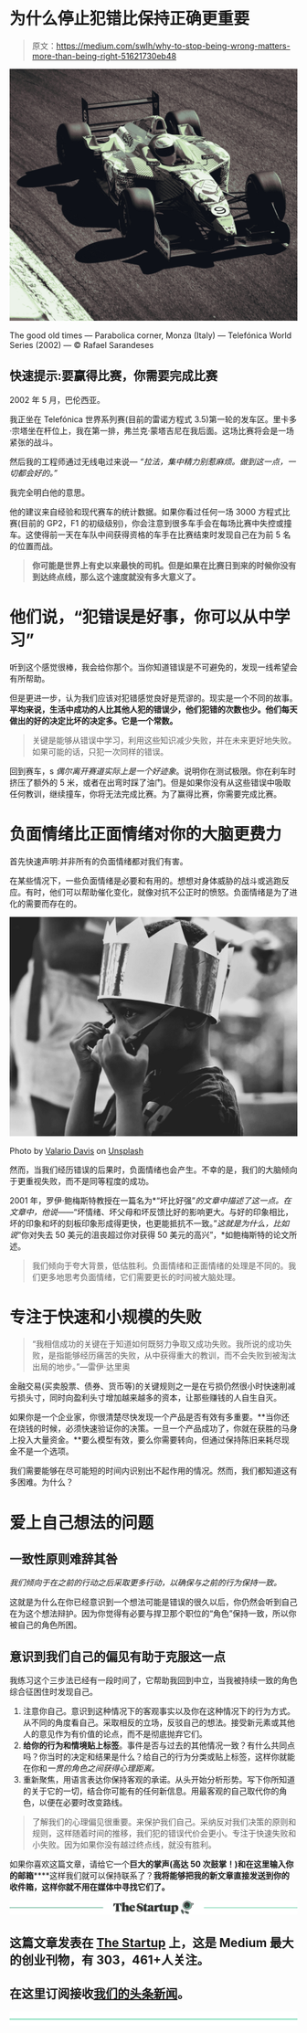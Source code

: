 # 为什么停止犯错比保持正确更重要

> 原文：<https://medium.com/swlh/why-to-stop-being-wrong-matters-more-than-being-right-51621730eb48>

![](img/b8f1dd205811a9eb2efb32ea0f715415.png)

The good old times — Parabolica corner, Monza (Italy) — Telefónica World Series (2002) — © Rafael Sarandeses

## 快速提示:要赢得比赛，你需要完成比赛

2002 年 5 月，巴伦西亚。

我正坐在 Telefónica 世界系列赛(目前的雷诺方程式 3.5)第一轮的发车区。里卡多·宗塔坐在杆位上，我在第一排，弗兰克·蒙塔吉尼在我后面。这场比赛将会是一场紧张的战斗。

然后我的工程师通过无线电过来说— *“拉法，集中精力别惹麻烦。做到这一点，一切都会好的。”*

我完全明白他的意思。

他的建议来自经验和现代赛车的统计数据。如果你看过任何一场 3000 方程式比赛(目前的 GP2，F1 的初级级别)，你会注意到很多车手会在每场比赛中失控或撞车。这使得前一天在车队中间获得资格的车手在比赛结束时发现自己在为前 5 名的位置而战。

> **你可能是世界上有史以来最快的司机。但是如果在比赛日到来的时候你没有到达终点线，那么这个速度就没有多大意义了。**

# 他们说，“犯错误是好事，你可以从中学习”

听到这个感觉很棒，我会给你那个。当你知道错误是不可避免的，发现一线希望会有所帮助。

但是更进一步，认为我们应该对犯错感觉良好是荒谬的。现实是一个不同的故事。**平均来说，生活中成功的人比其他人犯的错误少，他们犯错的次数也少。他们每天做出的好的决定比坏的决定多。它是一个常数。**

> 关键是能够从错误中学习，利用这些知识减少失败，并在未来更好地失败。如果可能的话，只犯一次同样的错误。

回到赛车，s *偶尔离开赛道实际上是一个好迹象*。说明你在测试极限。你在刹车时挤压了额外的 5 米，或者在出弯时踩了油门。但是如果你没有从这些错误中吸取任何教训，继续撞车，你将无法完成比赛。为了赢得比赛，你需要完成比赛。

# 负面情绪比正面情绪对你的大脑更费力

首先快速声明:并非所有的负面情绪都对我们有害。

在某些情况下，一些负面情绪是必要和有用的。想想对身体威胁的战斗或逃跑反应。有时，他们可以帮助催化变化，就像对抗不公正时的愤怒。负面情绪是为了进化的需要而存在的。

![](img/aa9389459be2229c819d93ce26380f92.png)

Photo by [Valario Davis](https://unsplash.com/photos/knAVZEz2Dfw?utm_source=unsplash&utm_medium=referral&utm_content=creditCopyText) on [Unsplash](https://unsplash.com/search/photos/threat?utm_source=unsplash&utm_medium=referral&utm_content=creditCopyText)

然而，当我们经历错误的后果时，负面情绪也会产生。不幸的是，我们的大脑倾向于更重视失败，而不是同等程度的成功。

2001 年，罗伊·鲍梅斯特教授在一篇名为*“坏比好强”*的文章中描述了这一点。在文章中，他说——*“坏情绪、坏父母和坏反馈比好的影响更大。与好的印象相比，坏的印象和坏的刻板印象形成得更快，也更能抵抗不一致。”*这就是为什么，比如说*“你对失去 50 美元的沮丧超过你对获得 50 美元的高兴”，*如鲍梅斯特的论文所述。

> 我们倾向于夸大背景，低估胜利。负面情绪和正面情绪的处理是不同的。我们更多地思考负面情绪，它们需要更长的时间被大脑处理。

# 专注于快速和小规模的失败

> “我相信成功的关键在于知道如何既努力争取又成功失败。我所说的成功失败，是指能够经历痛苦的失败，从中获得重大的教训，而不会失败到被淘汰出局的地步。”—雷伊·达里奥

金融交易(买卖股票、债券、货币等)的关键规则之一是在亏损仍然很小时快速削减亏损头寸，同时向盈利头寸增加越来越多的资本，让那些赚钱的人自生自灭。

如果你是一个企业家，你很清楚尽快发现一个产品是否有效有多重要。**当你还在烧钱的时候，必须快速验证你的决策。一旦一个产品成功了，你就在获胜的马身上投入大量资金。**要么模型有效，要么你需要转向，但通过保持陈旧来耗尽现金不是一个选项。

我们需要能够在尽可能短的时间内识别出不起作用的情况。然而，我们都知道这有多困难。为什么？

# **爱上自己想法的问题**

## **一致性原则难辞其咎**

*我们倾向于在之前的行动之后采取更多行动，以确保与之前的行为保持一致。*

这就是为什么在你已经意识到一个想法可能是错误的很久以后，你仍然会听到自己在为这个想法辩护。因为你觉得有必要与捍卫那个职位的“角色”保持一致，所以你被自己的角色所困。

## 意识到我们自己的偏见有助于克服这一点

我练习这个三步法已经有一段时间了，它帮助我回到中立，当我被持续一致的角色综合征困住时发现自己。

1.  注意你自己。意识到这种情况下的客观事实以及你在这种情况下的行为方式。从不同的角度看自己。采取相反的立场，反驳自己的想法。接受新元素或其他人的意见作为有价值的论点，而不是彻底抛弃它们。
2.  **给你的行为和情境贴上标签**。事件是否与过去的其他情况一致？有什么共同点吗？你当时的决定和结果是什么？给自己的行为分类或贴上标签，这样你就能在你和*一贯的角色之间获得心理距离。*
3.  重新聚焦，用语言表达你保持客观的承诺。从头开始分析形势。写下你所知道的关于它的一切，结合你可能有的任何新信息。用最客观的自己取代你的角色，以便在必要时改变路线。

> 了解我们的心理偏见很重要。来保护我们自己。采纳反对我们决策的原则和规则，这样随着时间的推移，我们犯的错误代价会更小。专注于快速失败和小失败。因为如果你没有越过终点线，就没有胜利。

如果你喜欢这篇文章，请给它一个**巨大的掌声(高达 50 次鼓掌！)**和**在这里输入你的邮箱**[](http://bit.ly/hmemail)****这样我们就可以保持联系了？**我将能够把我的新文章直接发送到你的收件箱，这样你就不用在媒体中寻找它们了。**

**[![](img/308a8d84fb9b2fab43d66c117fcc4bb4.png)](https://medium.com/swlh)**

## **这篇文章发表在 [The Startup](https://medium.com/swlh) 上，这是 Medium 最大的创业刊物，有 303，461+人关注。**

## **在这里订阅接收[我们的头条新闻](http://growthsupply.com/the-startup-newsletter/)。**

**[![](img/b0164736ea17a63403e660de5dedf91a.png)](https://medium.com/swlh)**